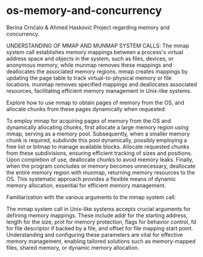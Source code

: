 # os-memory-and-concurrency 
Berina Crnčalo & Ahmed Hasković
Project regarding memory and concurrency.

UNDERSTANDING OF MMAP AND MUNMAP SYSTEM CALLS:
The mmap system call establishes memory mappings between a process's virtual address space and objects in the system, such as files, devices, or anonymous memory, while munmap removes these mappings and deallocates the associated memory regions. mmap creates mappings by updating the page table to track virtual-to-physical memory or file locations. munmap removes specified mappings and deallocates associated resources, facilitating efficient memory management in Unix-like systems.

Explore how to use mmap to obtain pages of memory from the OS, and allocate chunks from these pages dynamically when requested:

To employ mmap for acquiring pages of memory from the OS and dynamically allocating chunks, first allocate a large memory region using mmap, serving as a memory pool. Subsequently, when a smaller memory chunk is required, subdivide this pool dynamically, possibly employing a free list or bitmap to manage available blocks. Allocate requested chunks from these subdivisions, ensuring efficient tracking of sizes and positions. Upon completion of use, deallocate chunks to avoid memory leaks. Finally, when the program concludes or memory becomes unnecessary, deallocate the entire memory region with munmap, returning memory resources to the OS. This systematic approach provides a flexible means of dynamic memory allocation, essential for efficient memory management.

Familiarization with the various arguments to the mmap system call:

The mmap system call in Unix-like systems accepts crucial arguments for defining memory mappings. These include addr for the starting address, length for the size, prot for memory protection, flags for behavior control, fd for file descriptor if backed by a file, and offset for file mapping start point. Understanding and configuring these parameters are vital for effective memory management, enabling tailored solutions such as memory-mapped files, shared memory, or dynamic memory allocation.